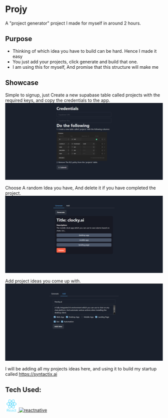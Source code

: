# Projy
A "project generator" project I made for myself in around 2 hours.

## Purpose
- Thinking of which idea you have to build can be hard. Hence I made it easy
- You just add your projects, click generate and build that one.
- I am using this for myself, And promise that this structure will make me 

## Showcase
Simple to signup, just Create a new supabase table called projects with the required keys, and copy the credentials to the app.
![Image of signup](assets/image.png)

Choose A random Idea you have, And delete it if you have completed the project.
![Alt text](assets/image2.png)

Add project ideas you come up with.
![Alt text](assets/image3.png)

I will be adding all my projects ideas here, and using it to build my startup called https://syntactix.ai

## Tech Used:

<a href="https://reactjs.org/" target="_blank" rel="noreferrer"> <img src="https://raw.githubusercontent.com/devicons/devicon/master/icons/react/react-original-wordmark.svg" alt="react" width="40" height="40"/> </a> <a href="https://reactnative.dev/" target="_blank" rel="noreferrer"> <img src="[https://reactnative.dev/img/header_logo.svg](https://avatars.githubusercontent.com/u/54212428?s=200&v=4)https://avatars.githubusercontent.com/u/54212428?s=200&v=4" alt="reactnative" width="40" height="40"/>

